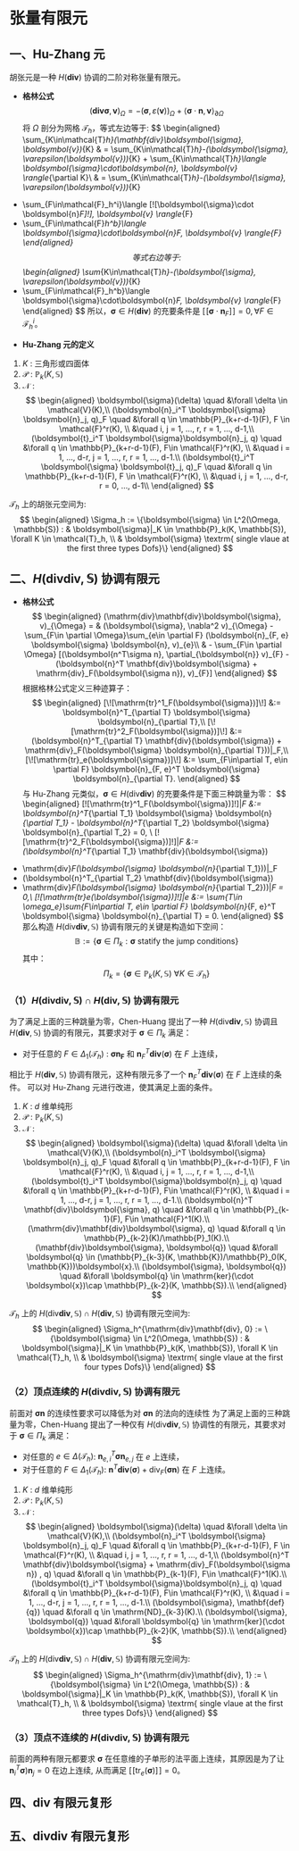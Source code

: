 # 张量有限元

## 一、Hu-Zhang 元

胡张元是一种 $H(\mathbf{div})$ 协调的二阶对称张量有限元。

- **格林公式**
$$
(\mathbf{div}\boldsymbol{\sigma}, \boldsymbol{v})_{\Omega} =
-(\boldsymbol{\sigma}, \varepsilon(\boldsymbol{v}))_{\Omega} + \langle
\boldsymbol{\sigma}\cdot\boldsymbol{n}, \boldsymbol{v} \rangle_{\partial\Omega}
$$
将 $\Omega$ 剖分为网格 $\mathcal{T}_h$，等式左边等于:
$$
\begin{aligned}
\sum_{K\in\mathcal{T}_h}(\mathbf{div}\boldsymbol{\sigma}, \boldsymbol{v})_{K} 
& = 
\sum_{K\in\mathcal{T}_h}-(\boldsymbol{\sigma}, \varepsilon(\boldsymbol{v}))_{K} + \sum_{K\in\mathcal{T}_h}\langle
\boldsymbol{\sigma}\cdot\boldsymbol{n}, \boldsymbol{v} \rangle_{\partial K}\\
& = 
\sum_{K\in\mathcal{T}_h}-(\boldsymbol{\sigma}, \varepsilon(\boldsymbol{v}))_{K}
+ \sum_{F\in\mathcal{F}_h^i}\langle
[\![\boldsymbol{\sigma}\cdot \boldsymbol{n}_F]\!], \boldsymbol{v} \rangle_{F}
+ \sum_{F\in\mathcal{F}_h^b}\langle
\boldsymbol{\sigma}\cdot\boldsymbol{n}_F, \boldsymbol{v} \rangle_{F}
\end{aligned}
$$
等式右边等于:
$$
\begin{aligned}
\sum_{K\in\mathcal{T}_h}-(\boldsymbol{\sigma}, \varepsilon(\boldsymbol{v}))_{K}
+ \sum_{F\in\mathcal{F}_h^b}\langle
\boldsymbol{\sigma}\cdot\boldsymbol{n}_F, \boldsymbol{v} \rangle_{F}
\end{aligned}
$$
所以，$\boldsymbol{\sigma} \in H(\mathbf{div})$ 的充要条件是
$[\![\boldsymbol{\sigma}\cdot\boldsymbol{n}_F]\!] = 0, \forall F\in\mathcal{F}_h^i$。

- **Hu-Zhang 元的定义**

1. $K$ : 三角形或四面体
2. $\mathcal{P}$ : $\mathbb{P}_k(K, \mathbb{S})$
3. $\mathcal{N}$ :
$$
\begin{aligned}
 \boldsymbol{\sigma}(\delta) \quad &\forall \delta \in \mathcal{V}(K),\\
 (\boldsymbol{n}_i^T \boldsymbol{\sigma} \boldsymbol{n}_j, q)_F \quad &\forall q
 \in \mathbb{P}_{k+r-d-1}(F), F \in \mathcal{F}^r(K), \\
 &\quad i, j = 1, ..., r, r = 1, ..., d-1,\\
 (\boldsymbol{t}_i^T \boldsymbol{\sigma}\boldsymbol{n}_j, q) \quad &\forall q \in \mathbb{P}_{k+r-d-1}(F), F\in \mathcal{F}^r(K), \\
 &\quad i = 1, ..., d-r, j = 1, ..., r, r = 1, ..., d-1.\\
 (\boldsymbol{t}_i^T \boldsymbol{\sigma} \boldsymbol{t}_j, q)_F \quad &\forall q
 \in \mathbb{P}_{k+r-d-1}(F), F \in \mathcal{F}^r(K), \\
 &\quad i, j = 1, ..., d-r, r = 0, ..., d-1\\
\end{aligned}
$$

$\mathcal{T}_h$ 上的胡张元空间为:
$$
\begin{aligned}
\Sigma_h := \{\boldsymbol{\sigma} \in L^2(\Omega, \mathbb{S}) :
& \boldsymbol{\sigma}|_K \in \mathbb{P}_k(K, \mathbb{S}), \forall K \in
\mathcal{T}_h, \\
& \boldsymbol{\sigma} \textrm{ single vlaue at the first three types Dofs}\}
\end{aligned}
$$

## 二、$H(\mathrm{div}\mathbf{div}, \mathbb{S})$ 协调有限元
- **格林公式**
$$
\begin{aligned}
(\mathrm{div}\mathbf{div}\boldsymbol{\sigma}, v)_{\Omega} = &
(\boldsymbol{\sigma}, \nabla^2 v)_{\Omega} 
-\sum_{F\in \partial \Omega}\sum_{e\in \partial F} (\boldsymbol{n}_{F, e} \boldsymbol{\sigma} \boldsymbol{n}, v)_{e}\\
& - \sum_{F\in \partial \Omega} [(\boldsymbol{n^T\sigma n}, \partial_{\boldsymbol{n}} v)_{F}
-(\boldsymbol{n}^T \mathbf{div}\boldsymbol{\sigma} +  \mathrm{div}_F(\boldsymbol{\sigma n}), v)_{F}]
\end{aligned}
$$
根据格林公式定义三种迹算子：
$$
\begin{aligned}
[\![\mathrm{tr}^1_F(\boldsymbol{\sigma})]\!] &:= \boldsymbol{n}^T_{\partial T}
\boldsymbol{\sigma} \boldsymbol{n}_{\partial T},\\
[\![\mathrm{tr}^2_F(\boldsymbol{\sigma})]\!] &:= 
(\boldsymbol{n}^T_{\partial T} \mathbf{div}(\boldsymbol{\sigma}) + 
\mathrm{div}_F(\boldsymbol{\sigma} \boldsymbol{n}_{\partial T}))|_F,\\
[\![\mathrm{tr}_e(\boldsymbol{\sigma})]\!] &:= \sum_{F\in\partial T, e\in
\partial F} \boldsymbol{n}_{F, e}^T \boldsymbol{\sigma} \boldsymbol{n}_{\partial
T}.
\end{aligned}
$$
与 Hu-Zhang 元类似，$\boldsymbol{\sigma} \in H(\mathrm{div}\mathbf{div})$ 
的充要条件是下面三种跳量为零：
$$
\begin{aligned}
[\![\mathrm{tr}^1_F(\boldsymbol{\sigma})]\!]|_F
&:= \boldsymbol{n}^T_{\partial T_1} \boldsymbol{\sigma} \boldsymbol{n}_{\partial
T_1} - \boldsymbol{n}^T_{\partial T_2} \boldsymbol{\sigma}
\boldsymbol{n}_{\partial T_2} = 0, \\
[\![\mathrm{tr}^2_F(\boldsymbol{\sigma})]\!]|_F &:= 
(\boldsymbol{n}^T_{\partial T_1} \mathbf{div}(\boldsymbol{\sigma}) 
+ \mathrm{div}_F(\boldsymbol{\sigma} \boldsymbol{n}_{\partial T_1}))|_F
+ (\boldsymbol{n}^T_{\partial T_2} \mathbf{div}(\boldsymbol{\sigma})
+ \mathrm{div}_F(\boldsymbol{\sigma} \boldsymbol{n}_{\partial T_2}))|_F = 0,\\
[\![\mathrm{tr}_e(\boldsymbol{\sigma})]\!]|_e 
&:= \sum_{T\in \omega_e}\sum_{F\in\partial T, e\in \partial F}
\boldsymbol{n}_{F, e}^T \boldsymbol{\sigma} \boldsymbol{n}_{\partial T} = 0.
\end{aligned}
$$
那么构造 $H(\mathrm{div}\mathbf{div}, \mathbb{S})$
协调有限元的关键是构造如下空间：
$$
\mathbb{B} := \{\boldsymbol{\sigma} \in \Pi_k :
\boldsymbol{\sigma} \textrm{ statify the jump conditions}\}
$$
其中：
$$
\Pi_k = \{\boldsymbol{\sigma} \in \mathbb{P}_k(K, \mathbb{S})\ \forall K \in
\mathcal{T}_h\}
$$

### （1）$H(\mathrm{div}\mathbf{div}, \mathbb{S}) \cap H(\mathbf{div}, \mathbb{S})$ 协调有限元
为了满足上面的三种跳量为零，Chen-Huang 提出了一种 
$H(\mathrm{div}\mathbf{div}, \mathbb{S})$ 协调且 $H(\mathbf{div}, \mathbb{S})$
协调的有限元，其要求对于
$\boldsymbol{\sigma} \in \Pi_k$ 满足：
- 对于任意的 $F \in \Delta_1(\mathcal{T}_h)$ : 
  $\boldsymbol{\sigma n_F}$ 和
  $\boldsymbol{n}_F^T\mathbf{div}(\boldsymbol{\sigma})$ 在 $F$ 上连续，

相比于 $H(\mathbf{div}, \mathbb{S})$ 协调有限元，这种有限元多了一个 
$\boldsymbol{n}_F^T\mathbf{div}(\boldsymbol{\sigma})$ 在 $F$ 上连续的条件。
可以对 Hu-Zhang 元进行改进，使其满足上面的条件。

1. $K$ : $d$ 维单纯形
2. $\mathcal{P}$ : $\mathbb{P}_k(K, \mathbb{S})$
3. $\mathcal{N}$ :
$$
\begin{aligned}
 \boldsymbol{\sigma}(\delta) \quad &\forall \delta \in \mathcal{V}(K),\\
 (\boldsymbol{n}_i^T \boldsymbol{\sigma} \boldsymbol{n}_j, q)_F \quad &\forall q
 \in \mathbb{P}_{k+r-d-1}(F), F \in \mathcal{F}^r(K), \\
 &\quad i, j = 1, ..., r, r = 1, ..., d-1,\\
 (\boldsymbol{t}_i^T \boldsymbol{\sigma}\boldsymbol{n}_j, q) \quad &\forall q \in \mathbb{P}_{k+r-d-1}(F), F\in \mathcal{F}^r(K), \\
 &\quad i = 1, ..., d-r, j = 1, ..., r, r = 1, ..., d-1.\\
 (\boldsymbol{n}^T \mathbf{div}\boldsymbol{\sigma}, q) \quad &\forall q \in
 \mathbb{P}_{k-1}(F), F\in \mathcal{F}^1(K).\\
 (\mathrm{div}\mathbf{div}\boldsymbol{\sigma}, q) \quad &\forall q \in \mathbb{P}_{k-2}(K)/\mathbb{P}_1(K).\\
 (\mathbf{div}\boldsymbol{\sigma}, \boldsymbol{q}) \quad &\forall \boldsymbol{q} \in
 (\mathbb{P}_{k-3}(K, \mathbb{K})/\mathbb{P}_0(K, \mathbb{K}))\boldsymbol{x}.\\
 (\boldsymbol{\sigma}, \boldsymbol{q}) \quad &\forall \boldsymbol{q} \in \mathrm{ker}(\cdot \boldsymbol{x})\cap \mathbb{P}_{k-2}(K, \mathbb{S}).\\
\end{aligned}
$$

$\mathcal{T}_h$ 上的 $H(\mathrm{div}\mathbf{div}, \mathbb{S}) \cap H(\mathbf{div}, \mathbb{S})$ 协调有限元空间为:
$$
\begin{aligned}
\Sigma_h^{\mathrm{div}\mathbf{div}, 0} := \{\boldsymbol{\sigma} \in L^2(\Omega, \mathbb{S}) :
& \boldsymbol{\sigma}|_K \in \mathbb{P}_k(K, \mathbb{S}), \forall K \in
\mathcal{T}_h, \\
& \boldsymbol{\sigma} \textrm{ single vlaue at the first four types Dofs}\}
\end{aligned}
$$

### （2）顶点连续的 $H(\mathrm{div}\mathbf{div}, \mathbb{S})$ 协调有限元
前面对 $\boldsymbol{\sigma n}$ 的连续性要求可以降低为对 $\boldsymbol{\sigma n}$
的法向的连续性
为了满足上面的三种跳量为零，Chen-Huang 提出了一种仅有
$H(\mathrm{div}\mathbf{div}, \mathbb{S})$ 协调性的有限元，其要求对于
$\boldsymbol{\sigma} \in \Pi_k$ 满足：
- 对任意的 $e \in \Delta (\mathcal{T}_h)$: 
    $\boldsymbol{n}_{e, i}^T \boldsymbol{\sigma} \boldsymbol{n}_{e, j}$ 
    在 $e$ 上连续，
- 对于任意的 $F \in \Delta_1(\mathcal{T}_h)$: $\boldsymbol{n}^T
    \mathbf{div}(\boldsymbol{\sigma})+\mathrm{div}_F(\boldsymbol{\sigma n})$ 在
    $F$ 上连续。

1. $K$ : $d$ 维单纯形
2. $\mathcal{P}$ : $\mathbb{P}_k(K, \mathbb{S})$
3. $\mathcal{N}$ :
$$
\begin{aligned}
 \boldsymbol{\sigma}(\delta) \quad &\forall \delta \in \mathcal{V}(K),\\
 (\boldsymbol{n}_i^T \boldsymbol{\sigma} \boldsymbol{n}_j, q)_F \quad &\forall q
 \in \mathbb{P}_{k+r-d-1}(F), F \in \mathcal{F}^r(K), \\
 &\quad i, j = 1, ..., r, r = 1, ..., d-1,\\
 (\boldsymbol{n}^T \mathbf{div}\boldsymbol{\sigma} +
 \mathrm{div}_F(\boldsymbol{\sigma n}) , q) \quad &\forall q \in
 \mathbb{P}_{k-1}(F), F\in \mathcal{F}^1(K).\\
 (\boldsymbol{t}_i^T \boldsymbol{\sigma}\boldsymbol{n}_j, q) \quad &\forall q \in \mathbb{P}_{k+r-d-1}(F), F\in \mathcal{F}^r(K), \\
 &\quad i = 1, ..., d-r, j = 1, ..., r, r = 1, ..., d-1.\\
 (\boldsymbol{\sigma}, \mathbf{def}{q}) \quad &\forall q \in \mathrm{ND}_{k-3}(K).\\ 
 (\boldsymbol{\sigma}, \boldsymbol{q}) \quad &\forall \boldsymbol{q} \in \mathrm{ker}(\cdot \boldsymbol{x})\cap \mathbb{P}_{k-2}(K, \mathbb{S}).\\
\end{aligned}
$$

$\mathcal{T}_h$ 上的 $H(\mathrm{div}\mathbf{div}, \mathbb{S}) \cap H(\mathbf{div}, \mathbb{S})$ 协调有限元空间为:
$$
\begin{aligned}
\Sigma_h^{\mathrm{div}\mathbf{div}, 1} := \{\boldsymbol{\sigma} \in L^2(\Omega, \mathbb{S}) :
& \boldsymbol{\sigma}|_K \in \mathbb{P}_k(K, \mathbb{S}), \forall K \in
\mathcal{T}_h, \\
& \boldsymbol{\sigma} \textrm{ single vlaue at the first three types Dofs}\}
\end{aligned}
$$

### （3）顶点不连续的 $H(\mathrm{div}\mathbf{div}, \mathbb{S})$ 协调有限元
前面的两种有限元都要求 $\boldsymbol{\sigma}$
在任意维的子单形的法平面上连续，其原因是为了让
$\boldsymbol{n}^T_i\boldsymbol{\sigma}) \boldsymbol{n}_j = 0$ 在边上连续, 
从而满足 $[\![\mathrm{tr}_e(\boldsymbol{\sigma})]\!] = 0$。

## 四、$\mathbf{div}$ 有限元复形

## 五、$\mathrm{div}\mathbf{div}$ 有限元复形









